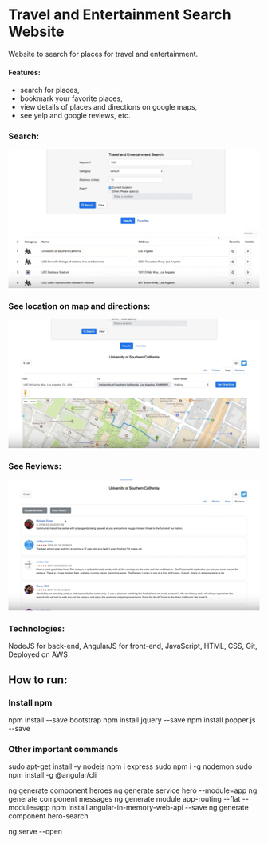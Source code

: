 # Travel and Entertainment Search Website

Website to search for places for travel and entertainment.

#### Features: 

- search for places, 
- bookmark your favorite places, 
- view details of places and directions on google maps, 
- see yelp and google reviews, etc.

### Search:
![Image 1](https://raw.githubusercontent.com/pkiranmai/travel-entertainment-search/master/images/img1.png)

### See location on map and directions:
![Image 2](https://raw.githubusercontent.com/pkiranmai/travel-entertainment-search/master/images/img2.png)

### See Reviews:
![Image 4](https://raw.githubusercontent.com/pkiranmai/travel-entertainment-search/master/images/img4.png)

### Technologies:
NodeJS for back-end, AngularJS for front-end, JavaScript, HTML, CSS, Git, Deployed on AWS

## How to run:

### Install npm

npm install --save bootstrap
npm install jquery --save
npm install popper.js --save


### Other important commands
sudo apt-get install -y nodejs
npm i express
sudo npm i -g nodemon
sudo npm install -g @angular/cli

ng generate component heroes
ng generate service hero --module=app
ng generate component messages
ng generate module app-routing --flat --module=app
npm install angular-in-memory-web-api --save
ng generate component hero-search

ng serve --open
